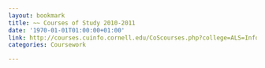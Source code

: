 ```yaml
---
layout: bookmark
title: ~~ Courses of Study 2010-2011
date: '1970-01-01T01:00:00+01:00'
link: http://courses.cuinfo.cornell.edu/CoScourses.php?college=ALS=Information+Science
categories: Coursework

---
```

